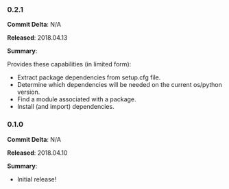 ### 0.2.1

**Commit Delta**: N/A

**Released**: 2018.04.13

**Summary**:

Provides these capabilities (in limited form):

* Extract package dependencies from setup.cfg file.
* Determine which dependencies will be needed on the current os/python version.
* Find a module associated with a package.
* Install (and import) dependencies.

### 0.1.0

**Commit Delta**: N/A

**Released**: 2018.04.10

**Summary**:

*   Initial release!
